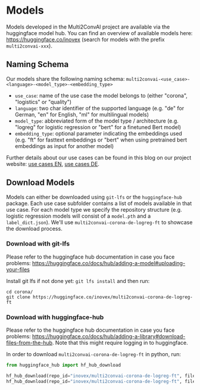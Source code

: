 # Models

Models developed in the Multi2ConvAI project are available via the huggingface model hub. You can find an overview of available models here: https://huggingface.co/inovex (search for models with the prefix `multi2convai-xxx`).

## Naming Schema

Our models share the following naming schema: `multi2convai-<use_case>-<language>-<model_type>-<embedding_type>`

- `use_case`: name of the use case the model belongs to (either "corona", "logistics" or "quality")
- `language`: two char identifier of the supported language (e.g. "de" for German, "en" for English, "ml" for multilingual models)
- `model_type`: abbreviated form of the model type / architecture (e.g. "logreg" for logistic regression or "bert" for a finetuned Bert model)
- `embedding_type`: optional parameter indicating the embeddings used (e.g. "ft" for fasttext embeddings or "bert" when using pretrained bert embeddings as input for another model)

Further details about our use cases can be found in this blog on our project website: [use cases EN](https://multi2conv.ai/blog/en/use-cases), [use cases DE](https://multi2conv.ai/blog/de/use-cases).

## Download Models

Models can either be downloaded using `git-lfs` or the `huggingface-hub` package. Each use case subfolder contains a list of models available in that use case. For each model type we specify the repository structure (e.g. logistic regression models will consist of a `model.pth` and a `label_dict.json`). We'll use `multi2convai-corona-de-logreg-ft` to showcase the download process.


### Download with git-lfs

Please refer to the huggingface hub documentation in case you face problems: https://huggingface.co/docs/hub/adding-a-model#uploading-your-files

Install git lfs if not done yet: `git lfs install` and then run:

````terminal
cd corona/
git clone https://huggingface.co/inovex/multi2convai-corona-de-logreg-ft

````

### Download with huggingface-hub

Please refer to the huggingface hub documentation in case you face problems: https://huggingface.co/docs/hub/adding-a-library#download-files-from-the-hub. Note that this might require logging in to huggingface.

In order to download `multi2convai-corona-de-logreg-ft` in python, run:
````python
from huggingface_hub import hf_hub_download

hf_hub_download(repo_id="inovex/multi2convai-corona-de-logreg-ft", filename="label_dict.json", cache_dir="corona/multi2convai-corona-de-logreg-ft")
hf_hub_download(repo_id="inovex/multi2convai-corona-de-logreg-ft", filename="label_dict.json", cache_dir="corona/multi2convai-corona-de-logreg-ft")
````
